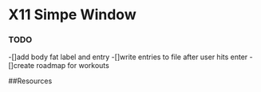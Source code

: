 # X11 Simpe Window


### TODO
-[]add body fat label and entry
-[]write entries to file after user hits enter
-[]create roadmap for workouts
	
##Resources

